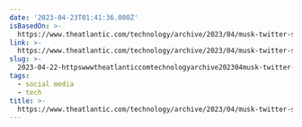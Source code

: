 ```yaml
---
date: '2023-04-23T01:41:36.000Z'
isBasedOn: >-
  https://www.theatlantic.com/technology/archive/2023/04/musk-twitter-shame-amplification/673814/
link: >-
  https://www.theatlantic.com/technology/archive/2023/04/musk-twitter-shame-amplification/673814/
slug: >-
  2023-04-22-httpswwwtheatlanticcomtechnologyarchive202304musk-twitter-shame-amplification673814
tags:
  - social media
  - tech
title: >-
  https://www.theatlantic.com/technology/archive/2023/04/musk-twitter-shame-amplification/673814/
---
```


